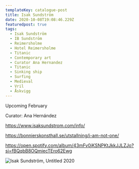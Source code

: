 ```yaml
---
templateKey: catalogue-post
title: Isak Sundström
date: 2020-10-08T19:08:46.229Z
featuredpost: true
tags:
  - Isak Sundström
  - IB Sundström
  - Reimersholme
  - Hotel Reimersholme
  - Titanic
  - Contemporary art
  - Curator Ana Hernandez
  - Titanic
  - Sinking ship
  - Surfing
  - Medieval
  - Vril
  - Åskvigg
---
```

Upcoming February

Curator: Ana Hernández

<https://www.isaksundstrom.com/info/>

<https://bonnierskonsthall.se/utstallning/i-am-not-one/>

<https://open.spotify.com/album/43mFv0jKSNPKtJkkJJLZJo?si=fBQqbB8OQmiecTEro62Ewg>

![](/img/untitled-soffa-1024x768.jpg "Isak Sundström, Untitled 2020")

[](https://www.isaksundstrom.com/454-2/)